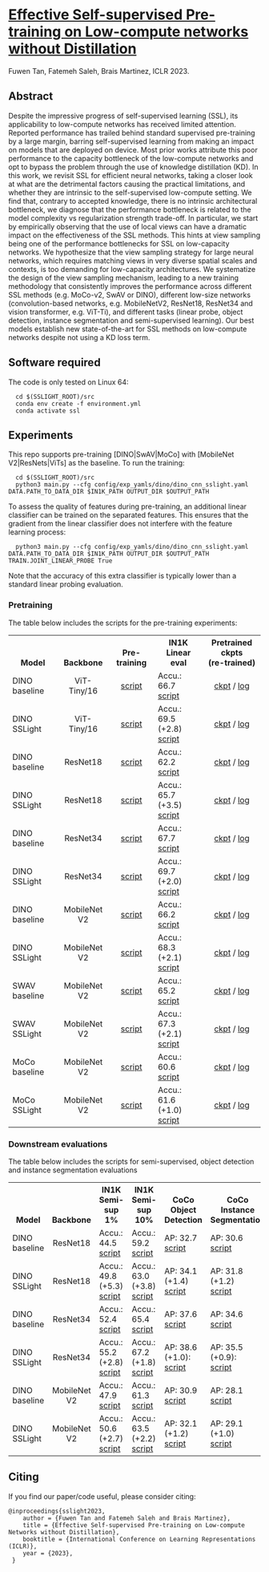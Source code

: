 # [Effective Self-supervised Pre-training on Low-compute networks without Distillation](https://arxiv.org/abs/2210.02808)
Fuwen Tan, Fatemeh Saleh, Brais Martinez, ICLR 2023.

## Abstract
Despite the impressive progress of self-supervised learning (SSL), its applicability to low-compute networks has received limited attention. Reported performance has trailed behind standard supervised pre-training by a large margin, barring self-supervised learning from making an impact on models that are deployed on device. Most prior works attribute this poor performance to the capacity bottleneck of the low-compute networks and opt to bypass the problem through the use of knowledge distillation (KD). In this work, we revisit SSL for efficient neural networks, taking a closer look at what are the detrimental factors causing the practical limitations, and whether they are intrinsic to the self-supervised low-compute setting. We find that, contrary to accepted knowledge, there is no intrinsic architectural bottleneck, we diagnose that the performance bottleneck is related to the model complexity vs regularization strength trade-off. In particular, we start by empirically observing that the use of local views can have a dramatic impact on the effectiveness of the SSL methods. This hints at view sampling being one of the performance bottlenecks for SSL on low-capacity networks. We hypothesize that the view sampling strategy for large neural networks, which requires matching views in very diverse spatial scales and contexts, is too demanding for low-capacity architectures. We systematize the design of the view sampling mechanism, leading to a new training methodology that consistently improves the performance across different SSL methods (e.g. MoCo-v2, SwAV or DINO), different low-size networks (convolution-based networks, e.g. MobileNetV2, ResNet18, ResNet34 and vision transformer, e.g. ViT-Ti), and different tasks (linear probe, object detection, instance segmentation and semi-supervised learning). Our best models establish new state-of-the-art for SSL methods on low-compute networks despite not using a KD loss term.

## Software required
The code is only tested on Linux 64:

```
  cd $(SSLIGHT_ROOT)/src
  conda env create -f environment.yml
  conda activate ssl
```

## Experiments

This repo supports pre-training [DINO|SwAV|MoCo] with [MobileNet V2|ResNets|ViTs] as the baseline. To run the training:

```
  cd $(SSLIGHT_ROOT)/src
  python3 main.py --cfg config/exp_yamls/dino/dino_cnn_sslight.yaml DATA.PATH_TO_DATA_DIR $IN1K_PATH OUTPUT_DIR $OUTPUT_PATH
```

To assess the quality of features during pre-training, an additional linear classifier can be trained on the separated features. This ensures that the gradient from the linear classifier does not interfere with the feature learning process:

```
  python3 main.py --cfg config/exp_yamls/dino/dino_cnn_sslight.yaml DATA.PATH_TO_DATA_DIR $IN1K_PATH OUTPUT_DIR $OUTPUT_PATH TRAIN.JOINT_LINEAR_PROBE True
```

Note that the accuracy of this extra classifier is typically lower than a standard linear probing evaluation.

### Pretraining
The table below includes the scripts for the pre-training experiments:


<table><tbody>
<!-- START TABLE -->
<!-- TABLE HEADER -->
<th valign="bottom">Model</th>
<th valign="bottom">Backbone</th>
<th valign="bottom">Pre-training</th>  
<th valign="bottom">IN1K <br/>Linear eval</th>
<th valign="bottom">Pretrained ckpts <br/>(re-trained)</th>
<!-- TABLE BODY -->
<tr>
      <td align="left">DINO baseline</td>
      <td align="center">ViT-Tiny/16</td>
      <td align="center"><a href=src/experiments/dino/vit_tiny_16/baseline.sh>script</a></td>
      <td align="left">Accu.: 66.7<br/> <a href=classification/experiments/dino/vit_tiny_16/linear.sh>script</a></td>
      <td align="center"><a href=https://huggingface.co/fwtan/sslight_checkpoints/blob/main/dino_vitt16_baseline.pth.tar>ckpt</a> / <a href=src/experiments/dino/vit_tiny_16/baseline.log>log</a></td>
</tr>
<tr>
      <td align="left">DINO SSLight</td>
      <td align="center">ViT-Tiny/16</td>
      <td align="center"><a href=src/experiments/dino/vit_tiny_16/sslight.sh>script</a></td>
      <td align="left">Accu.: 69.5 (+2.8)<br/> <a href=classification/experiments/dino/vit_tiny_16/linear.sh>script</a></td>
      <td align="center"><a href=https://huggingface.co/fwtan/sslight_checkpoints/blob/main/dino_vitt16_sslight.pth.tar>ckpt</a> / <a href=src/experiments/dino/vit_tiny_16/sslight.log>log</a></td>
</tr>
<tr>
      <td align="left">DINO baseline</td>
      <td align="center">ResNet18</td>
      <td align="center"><a href=src/experiments/dino/resnet18/baseline.sh>script</a></td>
      <td align="left">Accu.: 62.2<br/> <a href=classification/experiments/dino/resnet18/linear.sh>script</a></td>
      <td align="center"><a href=https://huggingface.co/fwtan/sslight_checkpoints/blob/main/dino_r18_baseline.pth.tar>ckpt</a> / <a href=src/experiments/dino/resnet18/baseline.log>log</a></td>
</tr>
<tr>
      <td align="left">DINO SSLight</td>
      <td align="center">ResNet18</td>
      <td align="center"><a href=src/experiments/dino/resnet18/sslight.sh>script</a></td>
      <td align="left">Accu.: 65.7 (+3.5)<br/> <a href=classification/experiments/dino/resnet18/linear.sh>script</a></td>
      <td align="center"><a href=https://huggingface.co/fwtan/sslight_checkpoints/blob/main/dino_r18_sslight.pth.tar>ckpt</a> / <a href=src/experiments/dino/resnet18/sslight.log>log</a></td>
</tr>
<tr>
      <td align="left">DINO baseline</td>
      <td align="center">ResNet34</td>
      <td align="center"><a href=src/experiments/dino/resnet34/baseline.sh>script</a></td>
      <td align="left">Accu.: 67.7<br/> <a href=classification/experiments/dino/resnet34/linear.sh>script</a></td>
      <td align="center"><a href=https://huggingface.co/fwtan/sslight_checkpoints/blob/main/dino_r34_baseline.pth.tar>ckpt</a> / <a href=src/experiments/dino/resnet34/baseline.log>log</a></td>
</tr>
<tr>
      <td align="left">DINO SSLight</td>
      <td align="center">ResNet34</td>
      <td align="center"><a href=src/experiments/dino/resnet34/sslight.sh>script</a></td>
      <td align="left">Accu.: 69.7 (+2.0)<br/> <a href=classification/experiments/dino/resnet34/linear.sh>script</a></td>
      <td align="center"><a href=https://huggingface.co/fwtan/sslight_checkpoints/blob/main/dino_r34_sslight.pth.tar>ckpt</a> / <a href=src/experiments/dino/resnet34/sslight.log>log</a></td>
</tr>
<tr>
      <td align="left">DINO baseline</td>
      <td align="center">MobileNet V2</td>
      <td align="center"><a href=src/experiments/dino/mnv2/baseline.sh>script</a></td>
      <td align="left">Accu.: 66.2<br/> <a href=classification/experiments/dino/mnv2/linear.sh>script</a></td>
      <td align="center"><a href=https://huggingface.co/fwtan/sslight_checkpoints/blob/main/dino_mnv2_baseline.pth.tar>ckpt</a> / <a href=src/experiments/dino/mnv2/baseline.log>log</a></td>
</tr>
<tr>
      <td align="left">DINO SSLight</td>
      <td align="center">MobileNet V2</td>
      <td align="center"><a href=src/experiments/dino/mnv2/sslight.sh>script</a></td>
      <td align="left">Accu.: 68.3 (+2.1)<br/> <a href=classification/experiments/dino/mnv2/linear.sh>script</a></td>
      <td align="center"><a href=https://huggingface.co/fwtan/sslight_checkpoints/blob/main/dino_mnv2_sslight.pth.tar>ckpt</a> / <a href=src/experiments/dino/mnv2/sslight.log>log</a></td>
</tr>
<tr>
      <td align="left">SWAV baseline</td>
      <td align="center">MobileNet V2</td>
      <td align="center"><a href=src/experiments/swav/mnv2/baseline.sh>script</a></td>
      <td align="left">Accu.: 65.2<br/> <a href=classification/experiments/swav/mnv2/linear.sh>script</a></td>
      <td align="center"><a href=https://huggingface.co/fwtan/sslight_checkpoints/blob/main/swav_mnv2_baseline.pth.tar>ckpt</a> / <a href=src/experiments/swav/mnv2/baseline.log>log</a></td>
</tr>
<tr>
      <td align="left">SWAV SSLight</td>
      <td align="center">MobileNet V2</td>
      <td align="center"><a href=src/experiments/swav/mnv2/sslight.sh>script</a></td>
      <td align="left">Accu.: 67.3 (+2.1)<br/> <a href=classification/experiments/swav/mnv2/linear.sh>script</a></td>
      <td align="center"><a href=https://huggingface.co/fwtan/sslight_checkpoints/blob/main/swav_mnv2_sslight.pth.tar>ckpt</a> / <a href=src/experiments/swav/mnv2/sslight.log>log</a></td>
</tr>
<tr>
      <td align="left">MoCo baseline</td>
      <td align="center">MobileNet V2</td>
      <td align="center"><a href=src/experiments/moco/mnv2/baseline.sh>script</a></td>
      <td align="left">Accu.: 60.6<br/> <a href=classification/experiments/moco/mnv2/linear.sh>script</a></td>
      <td align="center"><a href=https://huggingface.co/fwtan/sslight_checkpoints/blob/main/moco_mnv2_baseline.pth.tar>ckpt</a> / <a href=src/experiments/moco/mnv2/baseline.log>log</a></td>
</tr>
<tr>
      <td align="left">MoCo SSLight</td>
      <td align="center">MobileNet V2</td>
      <td align="center"><a href=src/experiments/moco/mnv2/sslight.sh>script</a></td>
      <td align="left">Accu.: 61.6 (+1.0)<br/> <a href=classification/experiments/moco/mnv2/linear.sh>script</a></td>
      <td align="center"><a href=https://huggingface.co/fwtan/sslight_checkpoints/blob/main/moco_mnv2_sslight.pth.tar>ckpt</a> / <a href=src/experiments/moco/mnv2/sslight.log>log</a></td>
</tr>
</tbody></table> 

### Downstream evaluations

The table below includes the scripts for semi-supervised, object detection and instance segmentation evaluations


<table><tbody>
<!-- START TABLE -->
<!-- TABLE HEADER -->
<th valign="bottom">Model</th>
<th valign="bottom">Backbone</th>
<th valign="bottom">IN1K <br/>Semi-sup 1%</th>
<th valign="bottom">IN1K <br/>Semi-sup 10%</th>
<th valign="bottom">CoCo <br/>Object Detection</th>
<th valign="bottom">CoCo <br/>Instance Segmentation</th>
<!-- TABLE BODY -->
<tr>
      <td align="left">DINO baseline</td>
      <td align="center">ResNet18</td>
      <td align="left">Accu.: 44.5 <br/> <a href=classification/experiments/dino/resnet18/semi_1per.sh>script</a></td>
      <td align="left">Accu.: 59.2 <br/> <a href=classification/experiments/dino/resnet18/semi_10per.sh>script</a></td>
      <td align="left">AP: 32.7 <br/> <a href=detection/experiments/dino/resnet18/det.sh>script</a></td>
      <td align="left">AP: 30.6 <br/> <a href=detection/experiments/dino/resnet18/seg.sh>script</a></td>
</tr>
<tr>
      <td align="left">DINO SSLight</td>
      <td align="center">ResNet18</td>
      <td align="left">Accu.: 49.8 (+5.3) <br/> <a href=classification/experiments/dino/resnet18/semi_1per.sh>script</a></td>
      <td align="left">Accu.: 63.0 (+3.8) <br/> <a href=classification/experiments/dino/resnet18/semi_10per.sh>script</a></td>
      <td align="left">AP: 34.1 (+1.4) <br/> <a href=detection/experiments/dino/resnet18/det.sh>script</a></td>
      <td align="left">AP: 31.8 (+1.2) <br/> <a href=detection/experiments/dino/resnet18/seg.sh>script</a></td>
</tr>
<tr>
      <td align="left">DINO baseline</td>
      <td align="center">ResNet34</td>
      <td align="left">Accu.: 52.4 <br/> <a href=classification/experiments/dino/resnet34/semi_1per.sh>script</a></td>
      <td align="left">Accu.: 65.4 <br/> <a href=classification/experiments/dino/resnet34/semi_10per.sh>script</a></td>
      <td align="left">AP: 37.6 <br/> <a href=detection/experiments/dino/resnet34/det.sh>script</a></td>
      <td align="left">AP: 34.6 <br/> <a href=detection/experiments/dino/resnet34/seg.sh>script</a></td>
</tr>
<tr>
      <td align="left">DINO SSLight</td>
      <td align="center">ResNet34</td>
      <td align="left">Accu.: 55.2 (+2.8) <br/> <a href=classification/experiments/dino/resnet34/semi_1per.sh>script</a></td>
      <td align="left">Accu.: 67.2 (+1.8) <br/> <a href=classification/experiments/dino/resnet34/semi_10per.sh>script</a></td>
      <td align="left">AP: 38.6 (+1.0): <br/> <a href=detection/experiments/dino/resnet34/det.sh>script</a></td>
      <td align="left">AP: 35.5 (+0.9): <br/> <a href=detection/experiments/dino/resnet34/seg.sh>script</a></td>
</tr>
<tr>
      <td align="left">DINO baseline</td>
      <td align="center">MobileNet V2</td>
      <td align="left">Accu.: 47.9 <br/> <a href=classification/experiments/dino/mnv2/semi_1per.sh>script</a></td>
      <td align="left">Accu.: 61.3 <br/> <a href=classification/experiments/dino/mnv2/semi_10per.sh>script</a></td>
      <td align="left">AP: 30.9 <br/> <a href=detection/experiments/dino/mnv2/det.sh>script</a></td>
      <td align="left">AP: 28.1 <br/> <a href=detection/experiments/dino/mnv2/seg.sh>script</a></td>
</tr>
<tr>
      <td align="left">DINO SSLight</td>
      <td align="center">MobileNet V2</td>
      <td align="left">Accu.: 50.6 (+2.7) <br/> <a href=classification/experiments/dino/mnv2/semi_1per.sh>script</a></td>
      <td align="left">Accu.: 63.5 (+2.2) <br/> <a href=classification/experiments/dino/mnv2/semi_10per.sh>script</a></td>
      <td align="left">AP: 32.1 (+1.2) <br/> <a href=detection/experiments/dino/mnv2/det.sh>script</a></td>
      <td align="left">AP: 29.1 (+1.0) <br/> <a href=detection/experiments/dino/mnv2/seg.sh>script</a></td>
</tr>
</tbody></table> 


## Citing

If you find our paper/code useful, please consider citing:

    @inproceedings{sslight2023,
        author = {Fuwen Tan and Fatemeh Saleh and Brais Martinez},
        title = {Effective Self-supervised Pre-training on Low-compute Networks without Distillation},
        booktitle = {International Conference on Learning Representations (ICLR)},
        year = {2023},
     }
